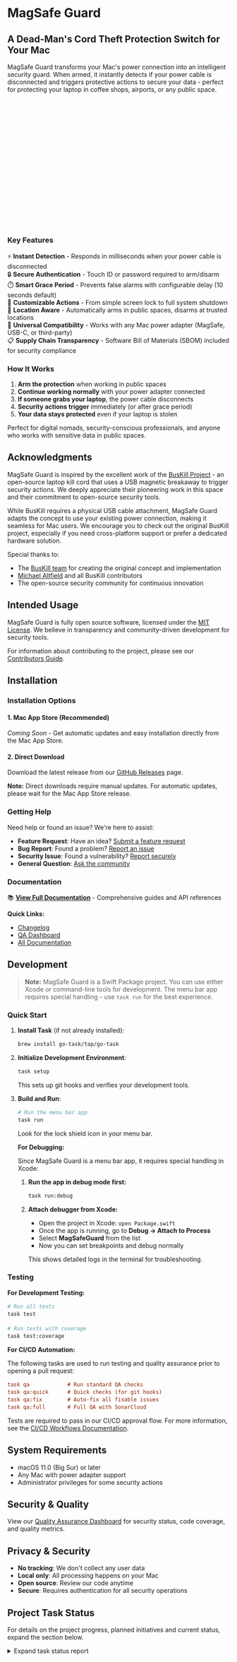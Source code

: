 # MagSafe Guard

## A Dead-Man's Cord Theft Protection Switch for Your Mac

MagSafe Guard transforms your Mac's power connection into an intelligent security guard. When armed, it instantly detects if your power cable is disconnected and triggers protective actions to secure your data - perfect for protecting your laptop in coffee shops, airports, or any public space.

![Demo](docs/assets/magsafe-guard.gif)

### Key Features

⚡ **Instant Detection** - Responds in milliseconds when your power cable is disconnected  
🔒 **Secure Authentication** - Touch ID or password required to arm/disarm  
⏱️ **Smart Grace Period** - Prevents false alarms with configurable delay (10 seconds default)  
🎯 **Customizable Actions** - From simple screen lock to full system shutdown  
📍 **Location Aware** - Automatically arms in public spaces, disarms at trusted locations  
🔌 **Universal Compatibility** - Works with any Mac power adapter (MagSafe, USB-C, or third-party)  
📋 **Supply Chain Transparency** - Software Bill of Materials (SBOM) included for security compliance

### How It Works

1. **Arm the protection** when working in public spaces
2. **Continue working normally** with your power adapter connected
3. **If someone grabs your laptop**, the power cable disconnects
4. **Security actions trigger** immediately (or after grace period)
5. **Your data stays protected** even if your laptop is stolen

Perfect for digital nomads, security-conscious professionals, and anyone who works with sensitive data in public spaces.

## Acknowledgments

MagSafe Guard is inspired by the excellent work of the [BusKill Project](https://github.com/BusKill/buskill-app) - an open-source laptop kill cord that uses a USB magnetic breakaway to trigger security actions. We deeply appreciate their pioneering work in this space and their commitment to open-source security tools.

While BusKill requires a physical USB cable attachment, MagSafe Guard adapts the concept to use your existing power connection, making it seamless for Mac users. We encourage you to check out the original BusKill project, especially if you need cross-platform support or prefer a dedicated hardware solution.

Special thanks to:

- The [BusKill team](https://github.com/BusKill) for creating the original concept and implementation
- [Michael Altfield](https://github.com/maltfield) and all BusKill contributors
- The open-source security community for continuous innovation

## Intended Usage

MagSafe Guard is fully open source software, licensed under the [MIT License](LICENSE). We believe in transparency and community-driven development for security tools.

For information about contributing to the project, please see our [Contributors Guide](docs/CONTRIBUTORS.md).

## Installation

### Installation Options

#### 1. Mac App Store (Recommended)

_Coming Soon_ - Get automatic updates and easy installation directly from the Mac App Store.

#### 2. Direct Download

Download the latest release from our [GitHub Releases](https://github.com/lekman/magsafe-buskill/releases) page.

**Note:** Direct downloads require manual updates. For automatic updates, please wait for the Mac App Store release.

### Getting Help

Need help or found an issue? We're here to assist:

- **Feature Request**: Have an idea? [Submit a feature request](https://github.com/lekman/magsafe-buskill/issues/new?template=feature_request.md)
- **Bug Report**: Found a problem? [Report an issue](https://github.com/lekman/magsafe-buskill/issues/new?template=bug_report.md)
- **Security Issue**: Found a vulnerability? [Report securely](https://github.com/lekman/magsafe-buskill/security/advisories/new)
- **General Question**: [Ask the community](https://github.com/lekman/magsafe-buskill/issues/new?template=question.md)

### Documentation

📚 **[View Full Documentation](docs/README.md)** - Comprehensive guides and API references

**Quick Links:**

- [Changelog](docs/CHANGELOG.md)
- [QA Dashboard](docs/QA.md)
- [All Documentation](docs/)

## Development

> **Note:** MagSafe Guard is a Swift Package project. You can use either Xcode or command-line tools for development. The menu bar app requires special handling - use `task run` for the best experience.

### Quick Start

1. **Install Task** (if not already installed):

   ```bash
   brew install go-task/tap/go-task
   ```

2. **Initialize Development Environment**:

   ```bash
   task setup
   ```

   This sets up git hooks and verifies your development tools.

3. **Build and Run**:

   ```bash
   # Run the menu bar app
   task run
   ```

   Look for the lock shield icon in your menu bar.

   **For Debugging:**

   Since MagSafe Guard is a menu bar app, it requires special handling in Xcode:

   1. **Run the app in debug mode first:**

      ```bash
      task run:debug
      ```

   2. **Attach debugger from Xcode:**

      - Open the project in Xcode: `open Package.swift`
      - Once the app is running, go to **Debug → Attach to Process**
      - Select **MagSafeGuard** from the list
      - Now you can set breakpoints and debug normally

      This shows detailed logs in the terminal for troubleshooting.

### Testing

**For Development Testing:**

```bash
# Run all tests
task test

# Run tests with coverage
task test:coverage
```

**For CI/CD Automation:**

The following tasks are used to run testing and quality assurance prior to opening a pull request:

```ini
task qa            # Run standard QA checks
task qa:quick      # Quick checks (for git hooks)
task qa:fix        # Auto-fix all fixable issues
task qa:full       # Full QA with SonarCloud
```

Tests are required to pass in our CI/CD approval flow. For more information, see the [CI/CD Workflows Documentation](docs/devops/ci-cd-workflows.md).

## System Requirements

- macOS 11.0 (Big Sur) or later
- Any Mac with power adapter support
- Administrator privileges for some security actions

## Security & Quality

View our [Quality Assurance Dashboard](docs/QA.md) for security status, code coverage, and quality metrics.

## Privacy & Security

- **No tracking**: We don't collect any user data
- **Local only**: All processing happens on your Mac
- **Open source**: Review our code anytime
- **Secure**: Requires authentication for all security operations

## Project Task Status

For details on the project progress, planned initiatives and current status, expand the section below.

<details>
<summary>Expand task status report</summary>

<!-- TASKMASTER_EXPORT_START -->

> 🎯 **Taskmaster Export** - 2025-07-27 09:34:49 UTC
> 📋 Export: without subtasks • Status filter: none
> 🔗 Powered by [Task Master](https://task-master.dev?utm_source=github-readme&utm_medium=readme-export&utm_campaign=magsafe-buskill&utm_content=task-export-link)

| Project Dashboard |                          |
| :---------------- | :----------------------- |
| Task Progress     | ███████████░░░░░░░░░ 56% |
| Done              | 9                        |
| In Progress       | 0                        |
| Pending           | 7                        |
| Deferred          | 0                        |
| Cancelled         | 0                        |
| -                 | -                        |
| Subtask Progress  | ███████████░░░░░░░░░ 56% |
| Completed         | 53                       |
| In Progress       | 0                        |
| Pending           | 42                       |

| ID  | Title                                       | Status         | Priority | Dependencies            | Complexity |
| :-- | :------------------------------------------ | :------------- | :------- | :---------------------- | :--------- |
| 1   | Setup Project Repository and Structure      | ✓&nbsp;done    | high     | None                    | ● 4        |
| 2   | Implement Power Monitoring Service          | ✓&nbsp;done    | high     | 1                       | ● 7        |
| 3   | Implement Authentication Service            | ✓&nbsp;done    | high     | 1                       | ● 6        |
| 4   | Implement Security Actions Service          | ✓&nbsp;done    | high     | 1                       | ● 7        |
| 5   | Create Menu Bar UI Component                | ✓&nbsp;done    | high     | 1                       | ● 6        |
| 6   | Implement Core Application Logic            | ✓&nbsp;done    | high     | 2, 3, 4, 5              | ● 8        |
| 7   | Implement Settings UI and Persistence       | ✓&nbsp;done    | medium   | 1, 6                    | ● 6        |
| 8   | Implement Auto-Arm Feature                  | ✓&nbsp;done    | medium   | 6, 7                    | ● 7        |
| 9   | Implement Find My Mac Integration           | ○&nbsp;pending | low      | 6                       | ● 5        |
| 10  | Implement Custom Script Execution           | ○&nbsp;pending | low      | 6, 7                    | ● 6        |
| 11  | Implement Network Actions                   | ○&nbsp;pending | low      | 6, 7                    | ● 6        |
| 12  | Implement Data Protection Features          | ○&nbsp;pending | low      | 6, 7                    | ● 7        |
| 13  | Implement Accessibility Features            | ✓&nbsp;done    | medium   | 5, 7                    | ● 6        |
| 14  | Implement Documentation and Help System     | ○&nbsp;pending | medium   | 1, 5, 6, 7              | ● 5        |
| 15  | Implement Code Signing and Distribution     | ○&nbsp;pending | high     | 1, 2, 3, 4, 5, 6, 7, 16 | ● 8        |
| 16  | Implement ViewInspector for SwiftUI Testing | ○&nbsp;pending | medium   | 6, 13                   | N/A        |

> 📋 **End of Taskmaster Export** - Tasks are synced from your project using the `sync-readme` command.

<!-- TASKMASTER_EXPORT_END -->

</details>
